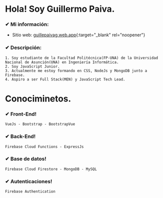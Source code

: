 # Hola! Soy Guillermo Paiva.

### ✔ Mi información:
- Sitio web: [guillepaivag.web.app](https://guillepaivag.web.app){:target="_blank" rel="noopener"}

### ✔ Descripción:
~~~
1. Soy estudiante de la Facultad Politécnica(FP-UNA) de la Universidad Nacional de Asunción(UNA) en Ingeniería Informática.
2. Soy JavaScript Junior.
3. Actualmente me estoy formando en CSS, NodeJs y MongoDB junto a Firebase.
4. Aspiro a ser Full Stack(MEN) y JavaScript Tech Lead.
~~~

# Conociminetos.

### ✔ Front-End!
~~~
VueJs - Bootstrap - BootstrapVue
~~~

### ✔ Back-End!
~~~
Firebase Cloud Functions - ExpressJs
~~~

### ✔ Base de datos!
~~~
Firebase Cloud Firestore - MongoDB - MySQL
~~~

### ✔ Autenticaciones!
~~~
Firebase Authentication
~~~








